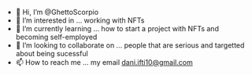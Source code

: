 - 👋 Hi, I’m @GhettoScorpio
- 👀 I’m interested in ... working with NFTs 
- 🌱 I’m currently learning ... how to start a project with NFTs and becoming self-employed
- 💞️ I’m looking to collaborate on ... people that are serious and targetted about being sucessful 
- 📫 How to reach me ... my email dani.ifti10@gmail.com

<!---
GhettoScorpio/GhettoScorpio is a ✨ special ✨ repository because its `README.md` (this file) appears on your GitHub profile.
You can click the Preview link to take a look at your changes.
--->

